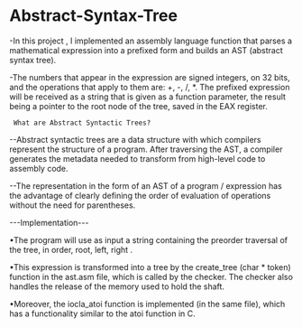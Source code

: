 # Abstract-Syntax-Tree


-In this project , I implemented an assembly language function that parses a mathematical expression into a prefixed form and builds an AST (abstract syntax tree).


-The numbers that appear in the expression are signed integers, on 32 bits, and the operations that apply to them are: +, -, /, *. The prefixed expression will be received as a string that is given as a function parameter, the result being a pointer to the root node of the tree, saved in the EAX register.

     What are Abstract Syntactic Trees?

--Abstract syntactic trees are a data structure with which compilers represent the structure of a program. After traversing the AST, a compiler generates the metadata needed to transform from high-level code to assembly code.


--The representation in the form of an AST of a program / expression has the advantage of clearly defining the order of evaluation of operations without the need for parentheses.


---Implementation---


•The program will use as input a string containing the preorder traversal of the tree, in order, root, left, right .


•This expression is transformed into a tree by the create_tree (char * token) function in the ast.asm file, which is called by the checker. The checker also handles the release of the memory used to hold the shaft.


•Moreover, the iocla_atoi function is implemented (in the same file), which has a functionality similar to the atoi function in C.
